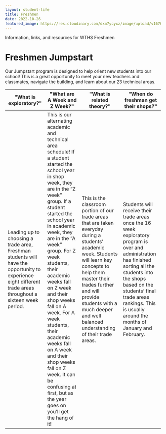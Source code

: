 ```yaml
---
layout: student-life
title: Freshmen
date: 2022-10-26
featured_image: https://res.cloudinary.com/dxm7ycyxz/image/upload/v1670346105/2022/01/people-2557396_1920_mrtvn3.jpg
---
```

Information, links, and resources for WTHS Freshmen


# Freshmen Jumpstart

Our Jumpstart program is designed to help orient new students into our school! This is a great opportunity to meet your new teachers and classmates, navigate the building, and learn about our 23 technical areas.


|   **"What is exploratory?"** |   **"What are A Week and Z Week?"**   |   **"What is related theory?"**   |   **"When do freshman get their shops?"**   |
| ----------- | ----------- | ----------- | ----------- |
| Leading up to choosing a trade area, Freshman students will have the opportunity to experience eight different trade areas throughout a sixteen week period. |This is our alternating academic and technical area schedule! If a student started the school year in shop week, they are in the “Z week” group. If a student started the school year in academic week, they are in the “A week” group. For Z week students, their academic weeks fall on Z week and their shop weeks fall on A week. For A week students, their academic weeks fall on A week and their shop weeks fall on Z week. It can be confusing at first, but as the year goes on you’ll get the hang of it! | This is the classroom portion of our trade areas that are taken everyday during a students’ academic week. Students will learn key concepts to help them master their trades further and will provide students with a much deeper and well balanced understanding of their trade areas. | Students will receive their trade areas once the 16 week exploratory program is over and administration has finished sorting all the students into the shops based on the students’ final trade areas rankings. This is usually around the months of January and February. |